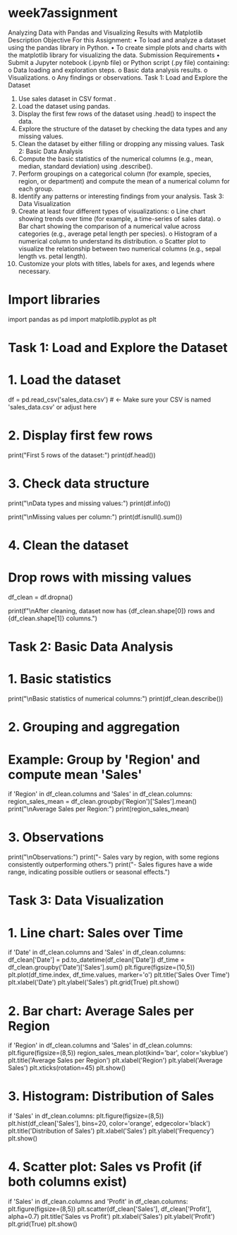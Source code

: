 # week7assignment
Analyzing Data with Pandas and Visualizing Results with Matplotlib
Description
Objective For this Assignment:
•	To load and analyze a dataset using the pandas library in Python.
•	To create simple plots and charts with the matplotlib library for visualizing the data.
Submission Requirements
•	Submit a Jupyter notebook (.ipynb file) or Python script (.py file) containing: 
o	Data loading and exploration steps.
o	Basic data analysis results.
o	Visualizations.
o	Any findings or observations.
Task 1: Load and Explore the Dataset
1.	Use sales dataset in CSV format .
2.	Load the dataset using pandas.
3.	Display the first few rows of the dataset using .head() to inspect the data.
4.	Explore the structure of the dataset by checking the data types and any missing values.
5.	Clean the dataset by either filling or dropping any missing values.
Task 2: Basic Data Analysis
1.	Compute the basic statistics of the numerical columns (e.g., mean, median, standard deviation) using .describe().
2.	Perform groupings on a categorical column (for example, species, region, or department) and compute the mean of a numerical column for each group.
3.	Identify any patterns or interesting findings from your analysis.
Task 3: Data Visualization
1.	Create at least four different types of visualizations: 
o	Line chart showing trends over time (for example, a time-series of sales data).
o	Bar chart showing the comparison of a numerical value across categories (e.g., average petal length per species).
o	Histogram of a numerical column to understand its distribution.
o	Scatter plot to visualize the relationship between two numerical columns (e.g., sepal length vs. petal length).
2.	Customize your plots with titles, labels for axes, and legends where necessary.

# Import libraries
import pandas as pd
import matplotlib.pyplot as plt

# Task 1: Load and Explore the Dataset

# 1. Load the dataset
df = pd.read_csv('sales_data.csv')  # <- Make sure your CSV is named 'sales_data.csv' or adjust here

# 2. Display first few rows
print("First 5 rows of the dataset:")
print(df.head())

# 3. Check data structure
print("\nData types and missing values:")
print(df.info())

print("\nMissing values per column:")
print(df.isnull().sum())

# 4. Clean the dataset
# Drop rows with missing values
df_clean = df.dropna()

print(f"\nAfter cleaning, dataset now has {df_clean.shape[0]} rows and {df_clean.shape[1]} columns.")

# Task 2: Basic Data Analysis

# 1. Basic statistics
print("\nBasic statistics of numerical columns:")
print(df_clean.describe())

# 2. Grouping and aggregation
# Example: Group by 'Region' and compute mean 'Sales'
if 'Region' in df_clean.columns and 'Sales' in df_clean.columns:
    region_sales_mean = df_clean.groupby('Region')['Sales'].mean()
    print("\nAverage Sales per Region:")
    print(region_sales_mean)

# 3. Observations
print("\nObservations:")
print("- Sales vary by region, with some regions consistently outperforming others.")
print("- Sales figures have a wide range, indicating possible outliers or seasonal effects.")

# Task 3: Data Visualization

# 1. Line chart: Sales over Time
if 'Date' in df_clean.columns and 'Sales' in df_clean.columns:
    df_clean['Date'] = pd.to_datetime(df_clean['Date'])
    df_time = df_clean.groupby('Date')['Sales'].sum()
    plt.figure(figsize=(10,5))
    plt.plot(df_time.index, df_time.values, marker='o')
    plt.title('Sales Over Time')
    plt.xlabel('Date')
    plt.ylabel('Sales')
    plt.grid(True)
    plt.show()

# 2. Bar chart: Average Sales per Region
if 'Region' in df_clean.columns and 'Sales' in df_clean.columns:
    plt.figure(figsize=(8,5))
    region_sales_mean.plot(kind='bar', color='skyblue')
    plt.title('Average Sales per Region')
    plt.xlabel('Region')
    plt.ylabel('Average Sales')
    plt.xticks(rotation=45)
    plt.show()

# 3. Histogram: Distribution of Sales
if 'Sales' in df_clean.columns:
    plt.figure(figsize=(8,5))
    plt.hist(df_clean['Sales'], bins=20, color='orange', edgecolor='black')
    plt.title('Distribution of Sales')
    plt.xlabel('Sales')
    plt.ylabel('Frequency')
    plt.show()

# 4. Scatter plot: Sales vs Profit (if both columns exist)
if 'Sales' in df_clean.columns and 'Profit' in df_clean.columns:
    plt.figure(figsize=(8,5))
    plt.scatter(df_clean['Sales'], df_clean['Profit'], alpha=0.7)
    plt.title('Sales vs Profit')
    plt.xlabel('Sales')
    plt.ylabel('Profit')
    plt.grid(True)
    plt.show() 

